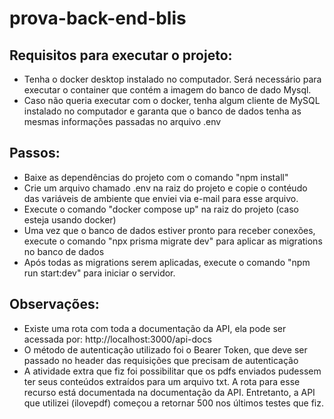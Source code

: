 # prova-back-end-blis

## Requisitos para executar o projeto:

- Tenha o docker desktop instalado no computador. Será necessário para executar o container que contém a imagem do banco de dado Mysql.
- Caso não queria executar com o docker, tenha algum cliente de MySQL instalado no computador e garanta que o banco de dados tenha as mesmas informações passadas no arquivo .env

## Passos:

- Baixe as dependências do projeto com o comando "npm install"
- Crie um arquivo chamado .env na raiz do projeto e copie o contéudo das variáveis de ambiente que enviei via e-mail para esse arquivo.
- Execute o comando "docker compose up" na raiz do projeto (caso esteja usando docker)
- Uma vez que o banco de dados estiver pronto para receber conexões, execute o comando "npx prisma migrate dev" para aplicar as migrations no banco de dados
- Após todas as migrations serem aplicadas, execute o comando "npm run start:dev" para iniciar o servidor.

## Observações:

- Existe uma rota com toda a documentação da API, ela pode ser acessada por: http://localhost:3000/api-docs
- O método de autenticação utilizado foi o Bearer Token, que deve ser passado no header das requisições que precisam de autenticação
- A atividade extra que fiz foi possibilitar que os pdfs enviados pudessem ter seus conteúdos extraídos para um arquivo txt. A rota para esse recurso está documentada na documentação da API. Entretanto, a API que utilizei (ilovepdf) começou a retornar 500 nos últimos testes que fiz.
